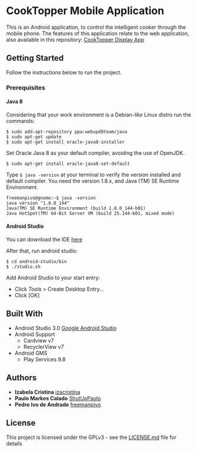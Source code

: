 # CookTopper Mobile Application

This is an Android application, to control the intelligent cooker through the mobile phone. The features of this application relate to the web application, also available in this repository: [CookTopper Display App](https://github.com/CookTopper/display_app)

## Getting Started

Follow the instructions below to run the project.

### Prerequisites

#### Java 8

Considering that your work environment is a Debian-_like_ Linux distro run the commands:

```shell
$ sudo add-apt-repository ppa:webupd8team/java
$ sudo apt-get update
$ sudo apt-get install oracle-java8-installer
```

Set Oracle Java 8 as your default compiler, avoiding the use of OpenJDK.

```shell
$ sudo apt-get install oracle-java8-set-default
```

Type ```$ java -version``` at your terminal to verify the version installed and default compiler. You need the version 1.8.x, and Java (TM) SE Runtime Environment.

```shell
freemanpivo@gnome:~$ java -version
java version "1.8.0_144"
Java(TM) SE Runtime Environment (build 1.8.0_144-b01)
Java HotSpot(TM) 64-Bit Server VM (build 25.144-b01, mixed mode)
```

#### Android Studio

You can download the IDE [here](https://dl.google.com/dl/android/studio/ide-zips/3.0.0.18/android-studio-ide-171.4408382-linux.zip?hl=pt-br)

After that, run android studio:

```shell
$ cd android-studio/bin
$ ./studio.sh
```

Add Android Studio to your start entry:

* Click _Tools_ > Create Desktop Entry...
* Click [OK]

## Built With

* Android Studio 3.0 [Google Android Studio]()
* Android Support
  * Cardview v7
  * RecyclerView v7
* Android GMS
  * Play Services 9.8

## Authors

* **Izabela Cristina** [izacristina](https://github.com/izacristina)
* **Paulo Markes Calado** [ShutUpPaulo](https://github.com/izacristina)
* **Pedro Ivo de Andrade** [freemanpivo](https://github.com/freemanpivo)

## License

This project is licensed under the GPLv3 - see the [LICENSE.md](LICENSE.md) file for details
